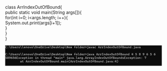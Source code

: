 class ArrIndexOutOfBound{
<br>
public static void main(String args[]){
<br>
for(int i=0; i<args.length; i++){
<br>
System.out.print(args[i+1]);
<br>
}<br>
}<br>
}

![img.png](img.png)